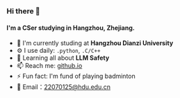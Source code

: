 ### Hi there 👋

#### I'm a CSer studying in Hangzhou, Zhejiang.

- 🏢 I'm currently studing at **Hangzhou Dianzi University**
- ⚙️ I use daily: `.python`, `.C/C++`
- 🌱 Learning all about **LLM Safety**
- 📫 Reach me: [github.io](https://wangweiliu.github.io/)
- ⚡️ Fun fact: I'm fund of playing badminton
- 📧 Email：22070125@hdu.edu.cn
